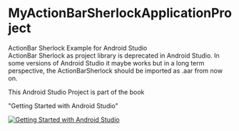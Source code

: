 MyActionBarSherlockApplicationProject
=====================================

ActionBar Sherlock Example for Android Studio  
ActionBar Sherlock as project library is deprecated in Android Studio. In some versions of Android Studio it maybe works but in a long term perspective, the ActionBarSherlock should be imported as .aar from now on.

This Android Studio Project is part of the book

"Getting Started with Android Studio" 

[![Getting Started with Android Studio](https://lh5.googleusercontent.com/9td0UZgyhsskMSpWAthP7cElXR17CzRnERku6DozWxY=w135-h211-p-no)](http://www.amazon.com/dp/B00JP0ODPY//)  
